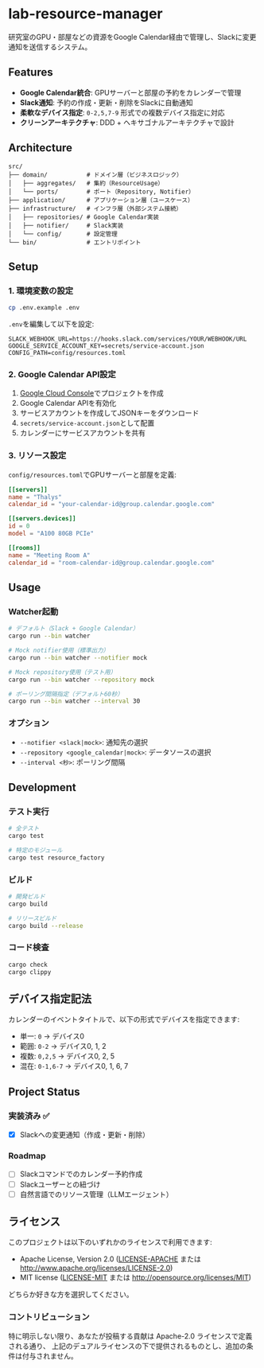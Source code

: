 # lab-resource-manager

研究室のGPU・部屋などの資源をGoogle Calendar経由で管理し、Slackに変更通知を送信するシステム。

## Features

- **Google Calendar統合**: GPUサーバーと部屋の予約をカレンダーで管理
- **Slack通知**: 予約の作成・更新・削除をSlackに自動通知
- **柔軟なデバイス指定**: `0-2,5,7-9` 形式での複数デバイス指定に対応
- **クリーンアーキテクチャ**: DDD + ヘキサゴナルアーキテクチャで設計

## Architecture

```
src/
├── domain/           # ドメイン層（ビジネスロジック）
│   ├── aggregates/   # 集約（ResourceUsage）
│   └── ports/        # ポート（Repository, Notifier）
├── application/      # アプリケーション層（ユースケース）
├── infrastructure/   # インフラ層（外部システム接続）
│   ├── repositories/ # Google Calendar実装
│   ├── notifier/     # Slack実装
│   └── config/       # 設定管理
└── bin/              # エントリポイント
```

## Setup

### 1. 環境変数の設定

```bash
cp .env.example .env
```

`.env`を編集して以下を設定:

```env
SLACK_WEBHOOK_URL=https://hooks.slack.com/services/YOUR/WEBHOOK/URL
GOOGLE_SERVICE_ACCOUNT_KEY=secrets/service-account.json
CONFIG_PATH=config/resources.toml
```

### 2. Google Calendar API設定

1. [Google Cloud Console](https://console.cloud.google.com/)でプロジェクトを作成
2. Google Calendar APIを有効化
3. サービスアカウントを作成してJSONキーをダウンロード
4. `secrets/service-account.json`として配置
5. カレンダーにサービスアカウントを共有

### 3. リソース設定

`config/resources.toml`でGPUサーバーと部屋を定義:

```toml
[[servers]]
name = "Thalys"
calendar_id = "your-calendar-id@group.calendar.google.com"

[[servers.devices]]
id = 0
model = "A100 80GB PCIe"

[[rooms]]
name = "Meeting Room A"
calendar_id = "room-calendar-id@group.calendar.google.com"
```

## Usage

### Watcher起動

```bash
# デフォルト（Slack + Google Calendar）
cargo run --bin watcher

# Mock notifier使用（標準出力）
cargo run --bin watcher --notifier mock

# Mock repository使用（テスト用）
cargo run --bin watcher --repository mock

# ポーリング間隔指定（デフォルト60秒）
cargo run --bin watcher --interval 30
```

### オプション

- `--notifier <slack|mock>`: 通知先の選択
- `--repository <google_calendar|mock>`: データソースの選択
- `--interval <秒>`: ポーリング間隔

## Development

### テスト実行

```bash
# 全テスト
cargo test

# 特定のモジュール
cargo test resource_factory
```

### ビルド

```bash
# 開発ビルド
cargo build

# リリースビルド
cargo build --release
```

### コード検査

```bash
cargo check
cargo clippy
```

## デバイス指定記法

カレンダーのイベントタイトルで、以下の形式でデバイスを指定できます:

- 単一: `0` → デバイス0
- 範囲: `0-2` → デバイス0, 1, 2
- 複数: `0,2,5` → デバイス0, 2, 5
- 混在: `0-1,6-7` → デバイス0, 1, 6, 7

## Project Status

### 実装済み ✅

- [x] Slackへの変更通知（作成・更新・削除）

### Roadmap

- [ ] Slackコマンドでのカレンダー予約作成
- [ ] Slackユーザーとの紐づけ
- [ ] 自然言語でのリソース管理（LLMエージェント）

## ライセンス

このプロジェクトは以下のいずれかのライセンスで利用できます:

 * Apache License, Version 2.0 ([LICENSE-APACHE](LICENSE-APACHE) または http://www.apache.org/licenses/LICENSE-2.0)
 * MIT license ([LICENSE-MIT](LICENSE-MIT) または http://opensource.org/licenses/MIT)

どちらか好きな方を選択してください。

### コントリビューション

特に明示しない限り、あなたが投稿する貢献は Apache-2.0 ライセンスで定義される通り、
上記のデュアルライセンスの下で提供されるものとし、追加の条件は付与されません。
